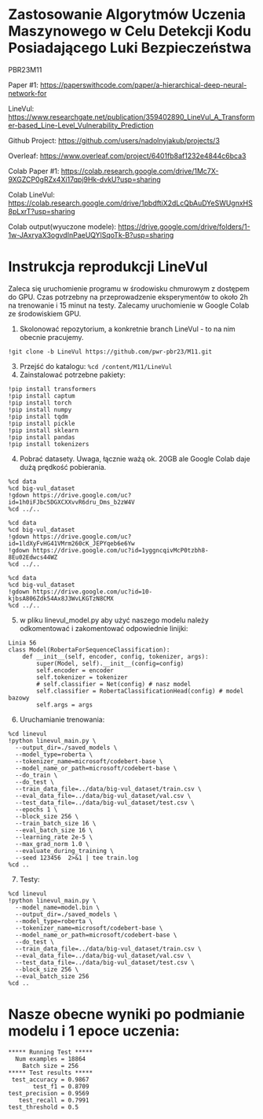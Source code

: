 # Zastosowanie Algorytmów Uczenia Maszynowego w Celu Detekcji Kodu Posiadającego Luki Bezpieczeństwa
PBR23M11

Paper #1: https://paperswithcode.com/paper/a-hierarchical-deep-neural-network-for

LineVul: https://www.researchgate.net/publication/359402890_LineVul_A_Transformer-based_Line-Level_Vulnerability_Prediction

Github Project: https://github.com/users/nadolnyjakub/projects/3

Overleaf: https://www.overleaf.com/project/6401fb8af1232e4844c6bca3

Colab Paper #1: https://colab.research.google.com/drive/1Mc7X-9XGZCP0gRZx4Xi17qpj9Hk-dvkU?usp=sharing

Colab LineVul: https://colab.research.google.com/drive/1pbdftiX2dLcQbAuDYeSWUgnxHS8pLxrT?usp=sharing

Colab output(wyuczone modele): https://drive.google.com/drive/folders/1-1w-JAxryaX3ogvdInPaeUQYlSqoTk-B?usp=sharing


# Instrukcja reprodukcji LineVul

Zaleca się uruchomienie programu w środowisku chmurowym z dostępem do GPU.
Czas potrzebny na przeprowadzenie eksperymentów to około 2h na trenowanie i 15 minut na testy.
Zalecamy uruchomienie w Google Colab ze środowiskiem GPU.

1. Skolonować repozytorium, a konkretnie branch LineVul - to na nim obecnie pracujemy.
```
!git clone -b LineVul https://github.com/pwr-pbr23/M11.git
```
3. Przejść do katalogu: `%cd /content/M11/LineVul`
4. Zainstalować potrzebne pakiety:
```!pip install gdown
!pip install transformers
!pip install captum
!pip install torch
!pip install numpy
!pip install tqdm
!pip install pickle
!pip install sklearn
!pip install pandas
!pip install tokenizers
```

4. Pobrać datasety. Uwaga, łącznie ważą ok. 20GB ale Google Colab daje dużą prędkość pobierania.
```
%cd data
%cd big-vul_dataset
!gdown https://drive.google.com/uc?id=1h0iFJbc5DGXCXXvvR6dru_Dms_b2zW4V
%cd ../..
```
```
%cd data
%cd big-vul_dataset
!gdown https://drive.google.com/uc?id=1ldXyFvHG41VMrm260cK_JEPYqeb6e6Yw
!gdown https://drive.google.com/uc?id=1yggncqivMcP0tzbh8-8Eu02Edwcs44WZ
%cd ../..
```
```
%cd data
%cd big-vul_dataset
!gdown https://drive.google.com/uc?id=10-kjbsA806Zdk54Ax8J3WvLKGTzN8CMX
%cd ../..
```

5. w pliku linevul_model.py aby użyć naszego modelu należy odkomentować i zakomentować odpowiednie linijki:

```
Linia 56
class Model(RobertaForSequenceClassification):   
    def __init__(self, encoder, config, tokenizer, args):
        super(Model, self).__init__(config=config)
        self.encoder = encoder
        self.tokenizer = tokenizer
        # self.classifier = Net(config) # nasz model
        self.classifier = RobertaClassificationHead(config) # model bazowy
        self.args = args
```

6. Uruchamianie trenowania:
```
%cd linevul
!python linevul_main.py \
  --output_dir=./saved_models \
  --model_type=roberta \
  --tokenizer_name=microsoft/codebert-base \
  --model_name_or_path=microsoft/codebert-base \
  --do_train \
  --do_test \
  --train_data_file=../data/big-vul_dataset/train.csv \
  --eval_data_file=../data/big-vul_dataset/val.csv \
  --test_data_file=../data/big-vul_dataset/test.csv \
  --epochs 1 \
  --block_size 256 \
  --train_batch_size 16 \
  --eval_batch_size 16 \
  --learning_rate 2e-5 \
  --max_grad_norm 1.0 \
  --evaluate_during_training \
  --seed 123456  2>&1 | tee train.log
%cd ..
```

7. Testy:
```
%cd linevul
!python linevul_main.py \
  --model_name=model.bin \
  --output_dir=./saved_models \
  --model_type=roberta \
  --tokenizer_name=microsoft/codebert-base \
  --model_name_or_path=microsoft/codebert-base \
  --do_test \
  --train_data_file=../data/big-vul_dataset/train.csv \
  --eval_data_file=../data/big-vul_dataset/val.csv \
  --test_data_file=../data/big-vul_dataset/test.csv \
  --block_size 256 \
  --eval_batch_size 256
%cd ..
```

# Nasze obecne wyniki po podmianie modelu i 1 epoce uczenia:
```
***** Running Test *****
  Num examples = 18864
    Batch size = 256
***** Test results *****
 test_accuracy = 0.9867
       test_f1 = 0.8709
test_precision = 0.9569
   test_recall = 0.7991
test_threshold = 0.5
```
